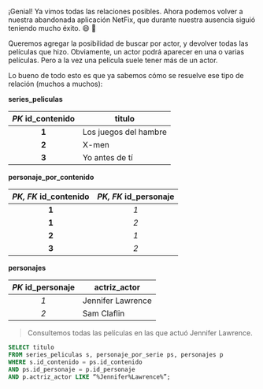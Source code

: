 ¡Genial! Ya vimos todas las relaciones posibles. Ahora podemos volver a nuestra abandonada aplicación NetFix, que durante nuestra ausencia siguió teniendo mucho éxito. :smile: :tada:

Queremos agregar la posibilidad de buscar por actor, y devolver todas las películas que hizo. Obviamente, un actor podrá aparecer en una o varias películas. Pero a la vez una película suele tener más de un actor. 

Lo bueno de todo esto es que ya sabemos cómo se resuelve ese tipo de relación (muchos a muchos):


**series_peliculas**

|_PK_  **id_contenido**|titulo|
|:---:|---|
|**1**|Los juegos del hambre|
|**2**|X-men|
|**3**|Yo antes de tí|

**personaje_por_contenido**

|_PK, FK_ **id_contenido**|_PK, FK_ **id_personaje**|
|:---:|:---:|
|**1**|_1_|
|**1**|_2_|
|**2**|_1_|
|**3**|_2_|

**personajes**

|_PK_  **id_personaje**|actriz_actor|
|:---:|---|
|_1_|Jennifer Lawrence|
|_2_|Sam Claflin|

> Consultemos todas las películas en las que actuó Jennifer Lawrence.

``` sql
SELECT titulo 
FROM series_peliculas s, personaje_por_serie ps, personajes p
WHERE s.id_contenido = ps.id_contenido 
AND ps.id_personaje = p.id_personaje 
AND p.actriz_actor LIKE “%Jennifer%Lawrence%”;
```


